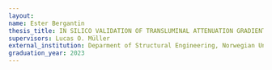 ```yaml
---
layout:
name: Ester Bergantin
thesis_title: IN SILICO VALIDATION OF TRANSLUMINAL ATTENUATION GRADIENT-BASED FLOW DISTRIBUTION FOR MODEL-BASED FRACTIONAL FLOW RESERVE PREDICTION     
supervisors: Lucas O. Müller
external_institution: Deparment of Structural Engineering, Norwegian University of Science and Technology, Trondheim (Norway)
graduation_year: 2023
---
```



